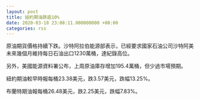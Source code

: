 ```yaml
---
layout: post
title: 紐約期油跌逾10%
date: 2020-03-18 23:08:11.000000000 +08:00
categories: rss
---
```


原油期貨價格持續下跌。沙特阿拉伯能源部表示，已經要求國家石油公司沙特阿美未來幾個月維持每日石油出口1230萬桶，達紀錄高位。

另外，美國能源資料署公布，上周原油庫存增加195.4萬桶，但少過市場預期。

紐約期油較早時報每桶23.38美元，跌3.57美元，跌幅13.25%。

布蘭特期油報每桶26.48美元，跌2.25美元，跌幅7.83%。
